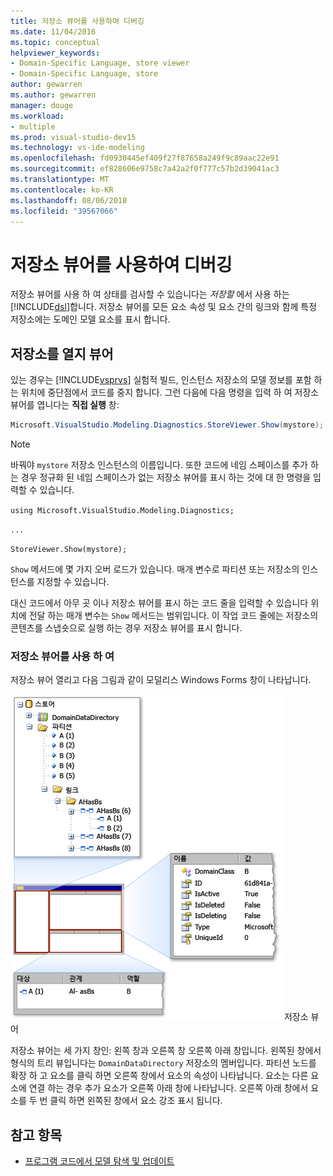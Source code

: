 ```yaml
---
title: 저장소 뷰어를 사용하여 디버깅
ms.date: 11/04/2016
ms.topic: conceptual
helpviewer_keywords:
- Domain-Specific Language, store viewer
- Domain-Specific Language, store
author: gewarren
ms.author: gewarren
manager: douge
ms.workload:
- multiple
ms.prod: visual-studio-dev15
ms.technology: vs-ide-modeling
ms.openlocfilehash: fd0930445ef409f27f87658a249f9c89aac22e91
ms.sourcegitcommit: ef828606e9758c7a42a2f0f777c57b2d39041ac3
ms.translationtype: MT
ms.contentlocale: ko-KR
ms.lasthandoff: 08/06/2018
ms.locfileid: "39567066"
---
```

# <a name="debugging-by-using-the-store-viewer"></a>저장소 뷰어를 사용하여 디버깅
저장소 뷰어를 사용 하 여 상태를 검사할 수 있습니다는 *저장할* 에서 사용 하는 [!INCLUDE[dsl](../modeling/includes/dsl_md.md)]합니다. 저장소 뷰어를 모든 요소 속성 및 요소 간의 링크와 함께 특정 저장소에는 도메인 모델 요소를 표시 합니다.

## <a name="opening-store-viewer"></a>저장소를 열지 뷰어
 있는 경우는 [!INCLUDE[vsprvs](../code-quality/includes/vsprvs_md.md)] 실험적 빌드, 인스턴스 저장소의 모델 정보를 포함 하는 위치에 중단점에서 코드를 중지 합니다. 그런 다음에 다음 명령을 입력 하 여 저장소 뷰어를 엽니다는 **직접 실행** 창:

```csharp
Microsoft.VisualStudio.Modeling.Diagnostics.StoreViewer.Show(mystore);
```

> [!NOTE]
>  바꿔야 `mystore` 저장소 인스턴스의 이름입니다. 또한 코드에 네임 스페이스를 추가 하는 경우 정규화 된 네임 스페이스가 없는 저장소 뷰어를 표시 하는 것에 대 한 명령을 입력할 수 있습니다.
>
>  `using Microsoft.VisualStudio.Modeling.Diagnostics;`
>
>  `...`
>
>  `StoreViewer.Show(mystore);`

 `Show` 메서드에 몇 가지 오버 로드가 있습니다. 매개 변수로 파티션 또는 저장소의 인스턴스를 지정할 수 있습니다.

 대신 코드에서 아무 곳 이나 저장소 뷰어를 표시 하는 코드 줄을 입력할 수 있습니다 위치에 전달 하는 매개 변수는 `Show` 메서드는 범위입니다. 이 작업 코드 줄에는 저장소의 콘텐츠를 스냅숏으로 실행 하는 경우 저장소 뷰어를 표시 합니다.

### <a name="using-store-viewer"></a>저장소 뷰어를 사용 하 여
 저장소 뷰어 열리고 다음 그림과 같이 모덜리스 Windows Forms 창이 나타납니다.

 ![](../modeling/media/storeviewer2.png) 저장소 뷰어

 저장소 뷰어는 세 가지 창인: 왼쪽 창과 오른쪽 창 오른쪽 아래 창입니다. 왼쪽된 창에서 형식의 트리 뷰입니다는 `DomainDataDirectory` 저장소의 멤버입니다. 파티션 노드를 확장 하 고 요소를 클릭 하면 오른쪽 창에서 요소의 속성이 나타납니다. 요소는 다른 요소에 연결 하는 경우 추가 요소가 오른쪽 아래 창에 나타납니다. 오른쪽 아래 창에서 요소를 두 번 클릭 하면 왼쪽된 창에서 요소 강조 표시 됩니다.

## <a name="see-also"></a>참고 항목

- [프로그램 코드에서 모델 탐색 및 업데이트](../modeling/navigating-and-updating-a-model-in-program-code.md)